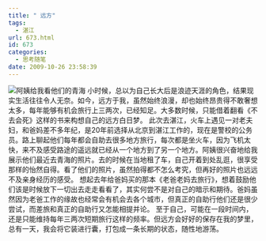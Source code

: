 ```yaml
---
title: " 远方"
tags:
  - 湛江
url: 673.html
id: 673
categories:
  - 思考随笔
date: 2009-10-26 23:58:39
---
```


![阿姨给我看他们的青海](../../../images/2009/10/e69785e8a18ce79a84e6848fe4b989.jpg "阿姨给我看他们的青海") 小时候，总以为自己长大后是浪迹天涯的角色，结果现实生活往往令人无奈。如今，远方于我，虽然始终浪漫，却也始终昂贵得不敢奢想太多，每年能够有机会旅行上三两次，已经知足。大多数时候，只能借着翻看《不去会死》这样的书来构想自己的远方白日梦。 此次去湛江，火车上遇见一对老夫妇，和爸妈差不多年纪，是20年前选择从北京到湛江工作的，现在是警校的公务员。路上聊起他们每年都会自助去很多地方旅行，每次都是坐火车，因为飞机太快，来不及感受路途的遥远就已经从一个地方到了另一个地方。阿姨很兴奋地给我展示他们最近去青海的照片。去的时候在当地租了车，自己开着到处乱逛，很享受那样的怡然自得。看了他们的照片，虽然拍得都不怎么考究，但再好的照片也远远不及亲身经历的感受。 想起去年给爸妈买的那本《老爸老妈去旅行》，想着鼓励他们该是时候放下一切出去走走看看了，其实何尝不是对自己的暗示和期待。爸妈虽然因为老爸工作的缘故也经常会有机会去各个城市，但真正的自助行他们还是很少尝试，而差旅和真正的自助行又怎能相提并论。 至于自己，可能在一段时间内，还是只能维持每年三两次短期旅行这样的频率。但远方会好好的保存在我的梦里，总有一天，我会将它装进行囊，打包成一条长期的状态，随性地游荡。